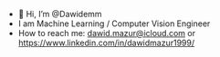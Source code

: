 - 👋 Hi, I’m @Dawidemm
- I am Machine Learning / Computer Vision Engineer
- How to reach me: dawid.mazur@icloud.com or https://www.linkedin.com/in/dawidmazur1999/

<!---
Dawidemm/Dawidemm is a ✨ special ✨ repository because its `README.md` (this file) appears on your GitHub profile.
You can click the Preview link to take a look at your changes.
--->
